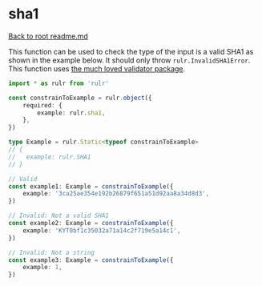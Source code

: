 # sha1

[Back to root readme.md](../../../readme.md)

This function can be used to check the type of the input is a valid SHA1 as shown in the example below. It should only throw `rulr.InvalidSHA1Error`. This function uses [the much loved validator package](https://github.com/validatorjs/validator.js).

```ts
import * as rulr from 'rulr'

const constrainToExample = rulr.object({
	required: {
		example: rulr.sha1,
	},
})

type Example = rulr.Static<typeof constrainToExample>
// {
//   example: rulr.SHA1
// }

// Valid
const example1: Example = constrainToExample({
	example: '3ca25ae354e192b26879f651a51d92aa8a34d8d3',
})

// Invalid: Not a valid SHA1
const example2: Example = constrainToExample({
	example: 'KYT0bf1c35032a71a14c2f719e5a14c1',
})

// Invalid: Not a string
const example3: Example = constrainToExample({
	example: 1,
})
```

